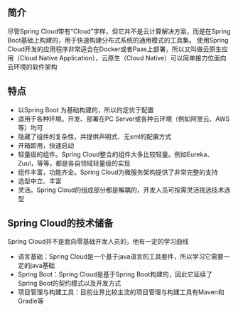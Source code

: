 ## 简介

尽管Spring Cloud带有“Cloud”字样，但它并不是云计算解决方案，而是在Spring Boot基础上构建的，用于快速构建分布式系统的通用模式的工具集。
使用Spring Cloud开发的应用程序非常适合在Docker或者Paas上部署，所以又叫做云原生应用（Cloud Native Application），云原生（Cloud Native）可以简单接力位面向云环境的软件架构

## 特点

- 以Spring Boot 为基础构建的，所以约定优于配置
- 适用于各种环境。开发、部署在PC Server或各种云环境（例如阿里云、AWS等）均可
- 隐藏了组件的复杂性，并提供声明式、无xml的配置方式
- 开箱即用，快速启动
- 轻量级的组件。Spring Cloud整合的组件大多比较轻量。例如Eureka、Zuul，等等，都是各自领域轻量级的实现
- 组件丰富，功能齐全。Spring Cloud为微服务架构提供了非常完整的支持
- 选型中立、丰富
- 灵活。Spring Cloud的组成部分都是解耦的，开发人员可按需灵活挑选技术选型

## Spring Cloud的技术储备

Spring Cloud并不是面向零基础开发人员的，他有一定的学习曲线


- 语言基础：Spring Cloud是一个基于java语言的工具套件，所以学习它需要一定的java基础
- Spring Boot：Spring Cloud是基于Spring Boot构建的，因此它延续了Spring Boot的契约模式以及开发方式
- 项目管理与构建工具：目前业界比较主流的项目管理与构建工具有Maven和Gradle等